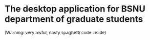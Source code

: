 # The desktop  application for BSNU department of graduate students

(Warning: very awful, nasty spaghetti code inside)
